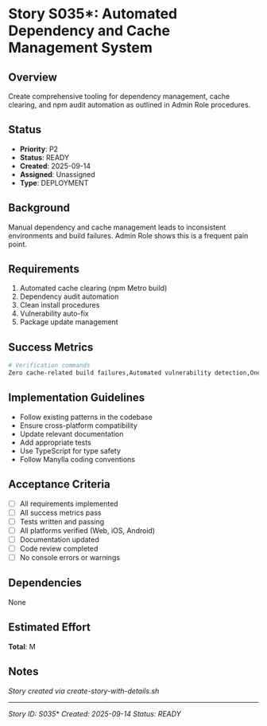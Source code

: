# Story S035*: Automated Dependency and Cache Management System

## Overview
Create comprehensive tooling for dependency management, cache clearing, and npm audit automation as outlined in Admin Role procedures.

## Status
- **Priority**: P2
- **Status**: READY
- **Created**: 2025-09-14
- **Assigned**: Unassigned
- **Type**: DEPLOYMENT

## Background
Manual dependency and cache management leads to inconsistent environments and build failures. Admin Role shows this is a frequent pain point.

## Requirements
1. Automated cache clearing (npm Metro build)
2. Dependency audit automation
3. Clean install procedures
4. Vulnerability auto-fix
5. Package update management

## Success Metrics
```bash
# Verification commands
Zero cache-related build failures,Automated vulnerability detection,One-command environment reset,Consistent dev environments across team
```

## Implementation Guidelines
- Follow existing patterns in the codebase
- Ensure cross-platform compatibility  
- Update relevant documentation
- Add appropriate tests
- Use TypeScript for type safety
- Follow Manylla coding conventions

## Acceptance Criteria
- [ ] All requirements implemented
- [ ] All success metrics pass
- [ ] Tests written and passing
- [ ] All platforms verified (Web, iOS, Android)
- [ ] Documentation updated
- [ ] Code review completed
- [ ] No console errors or warnings

## Dependencies
None

## Estimated Effort
**Total**: M

## Notes
*Story created via create-story-with-details.sh*

---
*Story ID: S035**
*Created: 2025-09-14*
*Status: READY*
